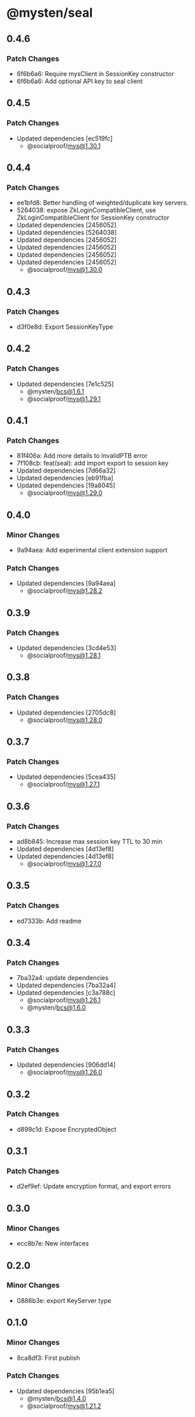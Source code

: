 # @mysten/seal

## 0.4.6

### Patch Changes

- 6f6b6a6: Require mysClient in SessionKey constructor
- 6f6b6a6: Add optional API key to seal client

## 0.4.5

### Patch Changes

- Updated dependencies [ec519fc]
  - @socialproof/mys@1.30.1

## 0.4.4

### Patch Changes

- ee1bfd8: Better handling of weighted/duplicate key servers.
- 5264038: expose ZkLoginCompatibleClient, use ZkLoginCompatibleClient for SessionKey constructor
- Updated dependencies [2456052]
- Updated dependencies [5264038]
- Updated dependencies [2456052]
- Updated dependencies [2456052]
- Updated dependencies [2456052]
- Updated dependencies [2456052]
  - @socialproof/mys@1.30.0

## 0.4.3

### Patch Changes

- d3f0e8d: Export SessionKeyType

## 0.4.2

### Patch Changes

- Updated dependencies [7e1c525]
  - @mysten/bcs@1.6.1
  - @socialproof/mys@1.29.1

## 0.4.1

### Patch Changes

- 81f406a: Add more details to InvalidPTB error
- 7f108cb: feat(seal): add import export to session key
- Updated dependencies [7d66a32]
- Updated dependencies [eb91fba]
- Updated dependencies [19a8045]
  - @socialproof/mys@1.29.0

## 0.4.0

### Minor Changes

- 9a94aea: Add experimental client extension support

### Patch Changes

- Updated dependencies [9a94aea]
  - @socialproof/mys@1.28.2

## 0.3.9

### Patch Changes

- Updated dependencies [3cd4e53]
  - @socialproof/mys@1.28.1

## 0.3.8

### Patch Changes

- Updated dependencies [2705dc8]
  - @socialproof/mys@1.28.0

## 0.3.7

### Patch Changes

- Updated dependencies [5cea435]
  - @socialproof/mys@1.27.1

## 0.3.6

### Patch Changes

- ad8b845: Increase max session key TTL to 30 min
- Updated dependencies [4d13ef8]
- Updated dependencies [4d13ef8]
  - @socialproof/mys@1.27.0

## 0.3.5

### Patch Changes

- ed7333b: Add readme

## 0.3.4

### Patch Changes

- 7ba32a4: update dependencies
- Updated dependencies [7ba32a4]
- Updated dependencies [c3a788c]
  - @socialproof/mys@1.26.1
  - @mysten/bcs@1.6.0

## 0.3.3

### Patch Changes

- Updated dependencies [906dd14]
  - @socialproof/mys@1.26.0

## 0.3.2

### Patch Changes

- d899c1d: Expose EncryptedObject

## 0.3.1

### Patch Changes

- d2ef9ef: Update encryption format, and export errors

## 0.3.0

### Minor Changes

- ecc8b7e: New interfaces

## 0.2.0

### Minor Changes

- 0886b3e: export KeyServer type

## 0.1.0

### Minor Changes

- 8ca8df3: First publish

### Patch Changes

- Updated dependencies [95b1ea5]
  - @mysten/bcs@1.4.0
  - @socialproof/mys@1.21.2
